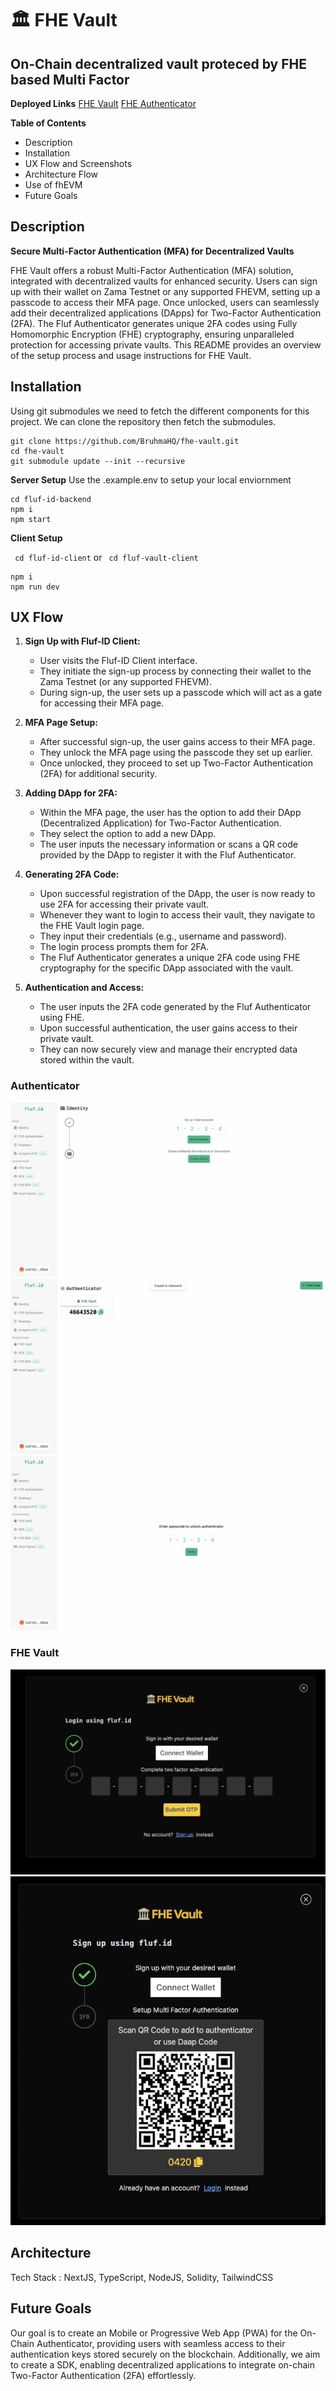 # 🏛️ FHE Vault

## On-Chain decentralized vault proteced by FHE based Multi Factor

**Deployed Links**
[FHE Vault](https://fhe-vault-client.vercel.app/)
[FHE Authenticator](https://fluf-id.vercel.app/id)

**Table of Contents**

- Description
- Installation
- UX Flow and Screenshots
- Architecture Flow
- Use of fhEVM
- Future Goals

## Description

**Secure Multi-Factor Authentication (MFA) for Decentralized Vaults**

FHE Vault offers a robust Multi-Factor Authentication (MFA) solution, integrated with decentralized vaults for enhanced security. Users can sign up with their wallet on Zama Testnet or any supported FHEVM, setting up a passcode to access their MFA page. Once unlocked, users can seamlessly add their decentralized applications (DApps) for Two-Factor Authentication (2FA). The Fluf Authenticator generates unique 2FA codes using Fully Homomorphic Encryption (FHE) cryptography, ensuring unparalleled protection for accessing private vaults. This README provides an overview of the setup process and usage instructions for FHE Vault.

## Installation

Using git submodules we need to fetch the different components for this project. We can clone the repository then fetch the submodules.

```
git clone https://github.com/BruhmaHQ/fhe-vault.git
cd fhe-vault
git submodule update --init --recursive
```

**Server Setup**
Use the .example.env to setup your local enviornment

```
cd fluf-id-backend
npm i
npm start
```

**Client Setup**

` cd fluf-id-client` or ` cd fluf-vault-client`

```
npm i
npm run dev
```

## UX Flow

1.  **Sign Up with Fluf-ID Client:**

    - User visits the Fluf-ID Client interface.
    - They initiate the sign-up process by connecting their wallet to the Zama Testnet (or any supported FHEVM).
    - During sign-up, the user sets up a passcode which will act as a gate for accessing their MFA page.

2.  **MFA Page Setup:**

    - After successful sign-up, the user gains access to their MFA page.
    - They unlock the MFA page using the passcode they set up earlier.
    - Once unlocked, they proceed to set up Two-Factor Authentication (2FA) for additional security.

3.  **Adding DApp for 2FA:**

    - Within the MFA page, the user has the option to add their DApp (Decentralized Application) for Two-Factor Authentication.
    - They select the option to add a new DApp.
    - The user inputs the necessary information or scans a QR code provided by the DApp to register it with the Fluf Authenticator.

4.  **Generating 2FA Code:**

    - Upon successful registration of the DApp, the user is now ready to use 2FA for accessing their private vault.
    - Whenever they want to login to access their vault, they navigate to the FHE Vault login page.
    - They input their credentials (e.g., username and password).
    - The login process prompts them for 2FA.
    - The Fluf Authenticator generates a unique 2FA code using FHE cryptography for the specific DApp associated with the vault.

5.  **Authentication and Access:**

    - The user inputs the 2FA code generated by the Fluf Authenticator using FHE.
    - Upon successful authentication, the user gains access to their private vault.
    - They can now securely view and manage their encrypted data stored within the vault.

### Authenticator

![ID Creation](/demo/id-create.png)
![pin](/demo/id-otp.png)
![daap otp](/demo/id-verify.png)

### FHE Vault

![signup](/demo/login.png)
![login](/demo/signup.png)

## Architecture

Tech Stack : NextJS, TypeScript, NodeJS, Solidity, TailwindCSS

## Future Goals

Our goal is to create an Mobile or Progressive Web App (PWA) for the On-Chain Authenticator, providing users with seamless access to their authentication keys stored securely on the blockchain. Additionally, we aim to create a SDK, enabling decentralized applications to integrate on-chain Two-Factor Authentication (2FA) effortlessly.
